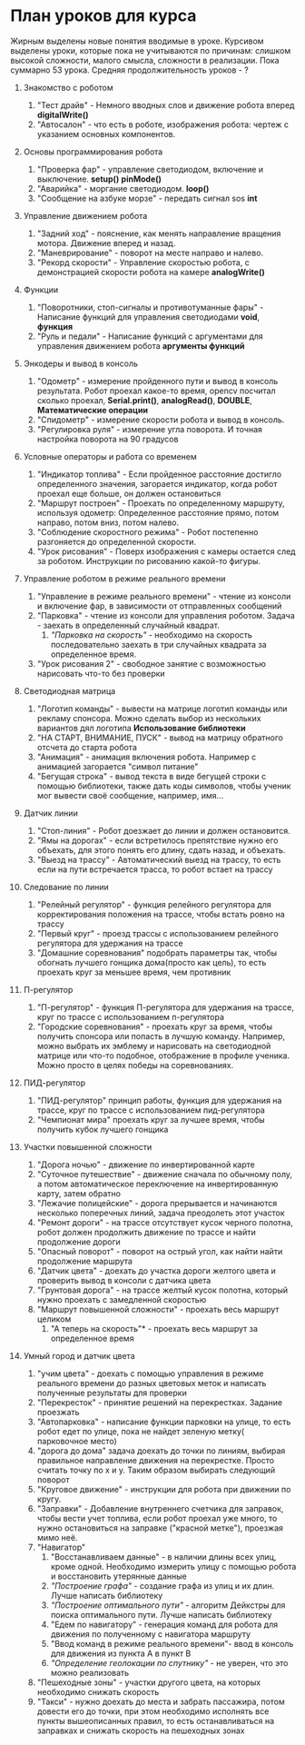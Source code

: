 # План уроков для курса

Жирным выделены новые понятия вводимые в уроке.
Курсивом выделены уроки, которые пока не учитываются по причинам: слишком высокой сложности, малого смысла, сложности в реализации.
Пока суммарно 53 урока. Средняя продолжительность уроков - ?


1. Знакомство с роботом
	1. "Тест драйв" - Немного вводных слов и движение робота вперед **digitalWrite()**
	2. "Автосалон" - что есть в роботе, изображения робота: чертеж с указанием основных компонентов.

2. Основы программирования робота
	1. "Проверка фар" - управление светодиодом, включение и выключение. **setup()** **pinMode()** 
	2. "Аварийка" - моргание светодиодом.  **loop()**
	3. "Сообщение на азбуке морзе" - передать сигнал sos **int**

3. Управление движением робота
	1. "Задний ход" - пояснение, как менять направление вращения мотора. Движение вперед и назад. 
	2. "Маневрирование" - поворот на месте направо и налево. 
	3. "Рекорд скорости" - Управление скоростью робота, с демонстрацией скорости робота на камере **analogWrite()** 

4. Функции
	1. "Поворотники, стоп-сигналы и противотуманные фары" - Написание функций для управления светодиодами **void**, **функция**
	2. "Руль и педали" - Написание функций с аргументами для управления движением робота **аргументы функций**

5. Энкодеры и вывод в консоль
	1. "Одометр" - измерение пройденного пути и вывод в консоль результата. Робот проехал какое-то время, opencv посчитал сколько проехал, **Serial.print()**, **analogRead()**, **DOUBLE**, **Математические операции**
	2. "Спидометр" - измерение скорости робота и вывод в консоль.
	3. "Регулировка руля" -  измерение угла поворота. И точная настройка поворота на 90 градусов

6. Условные операторы и работа со временем
	1. "Индикатор топлива" - Если пройденное расстояние достигло определенного значения, загорается индикатор, когда робот проехал еще больше, он должен остановиться
	2. "Маршрут построен" - Проехать по определенному маршруту, используя одометр: Определенное расстояние прямо, потом направо, потом вниз, потом налево.
	3. "Соблюдение скоростного режима" - Робот постепенно разгоняется до определенной скорости.
	4. "Урок рисования" - Поверх изображения с камеры остается след за роботом. Инструкции по рисованию какой-то фигуры.	

7. Управление роботом в режиме реального времени
	1. "Управление в режиме реального времени" - чтение из консоли и включение фар, в зависимости от отправленных сообщений
	2. "Парковка" - чтение из консоли для управления роботом. Задача - заехать в определенный случайный квадрат.	
		1. *"Парковка на скорость"* - необходимо на скорость последовательно заехать в три случайных квадрата за определенное время.	
	3. "Урок рисования 2" - свободное занятие с возможностью нарисовать что-то без проверки

8. Светодиодная матрица
	1. "Логотип команды" - вывести на матрице логотип команды или рекламу спонсора. Можно сделать выбор из нескольких вариантов дял логотипа **Использование библиотеки**
	2. "НА СТАРТ, ВНИМАНИЕ, ПУСК" - вывод на матрицу обратного отсчета до старта робота 
	3. "Анимация" - анимация включения робота. Например с анимацией загорается "символ питание"
	4. "Бегущая строка" - вывод текста в виде бегущей строки с помощью библиотеки, также дать коды символов, чтобы ученик мог вывести своё сообщение, например, имя...

9. Датчик линии
	1. "Стоп-линия" - Робот доезжает до линии и должен остановится. 
	2. "Ямы на дорогах" - если встретилось препятствие нужно  его объехать, для этого понять его длину, сдать назад, и объехать.
	3. "Выезд на трассу" - Автоматический выезд на трассу, то есть если на пути встречается трасса, то робот встает на трассу

10. Следование по линии
	1. "Релейный регулятор" - функция релейного регулятора для корректирования положения на трассе, чтобы встать ровно на трассу
	2. "Первый круг" - проезд трассы с использованием релейного регулятора для удержания на трассе
	3. "Домашние соревнования" подобрать параметры так, чтобы обогнать лучшего гонщика дома(просто как цель), то есть проехать круг за меньшее время, чем противник

11. П-регулятор
	1. "П-регулятор" - функция П-регулятора для удержания на трассе, круг по трассе с использованием п-регулятора
	2. "Городские соревнования" - проехать круг за время, чтобы получить спонсора или попасть в лучшую команду. Например, можно выбрать их эмблему и нарисовать на светодиодной матрице или что-то подобное, отображение в профиле ученика. Можно просто в целях победы на соревнованиях.

12. ПИД-регулятор
	1. "ПИД-регулятор" принцип работы, функция для удержания на трассе, круг по трассе с использованием пид-регулятора
	2. "Чемпионат мира" проехать круг за лучшее время, чтобы получить кубок лучшего гонщика

13. Участки повышенной сложности
	1. "Дорога ночью" - движение по инвертированной карте
	2. "Суточное путешествие" - движение сначала по обычному полу, а потом автоматическое переключение на инвертированную карту, затем обратно
	3. "Лежачие полицейские" - дорога прерывается и начинаются несколько поперечных линий, задача преодолеть этот участок
	4. "Ремонт дороги" - на трассе отсутствует кусок черного полотна, робот должен продолжить движение по трассе и найти продолжение дороги
	5. "Опасный поворот" - поворот на острый угол, как найти найти продолжение маршрута
	6. "Датчик цвета" - доехать до участка дороги желтого цвета и проверить вывод в консоли с датчика цвета
	7. "Грунтовая дорога" - на трассе желтый кусок полотна, который нужно проехать с замедленной скоростью
	8. "Маршрут повышенной сложности" - проехать весь маршрут целиком
		1. "А теперь на скорость"* - проехать весь маршрут за определенное время


14. Умный город и датчик цвета
	1. "учим цвета" - доехать с помощью управления в режиме реального времени до разных цветовых меток и написать полученные результаты для проверки
	2. "Перекресток" - принятие решений на перекрестках. Задание проезжать  
	3. "Автопарковка" - написание функции парковки на улице, то есть робот едет по улице, пока не найдет зеленую метку( парковочное место)
	4. "дорога до дома" задача доехать до точки по линиям, выбирая правильное направление движения на перекрестке. Просто считать точку по x и y. Таким образом выбирать следующий поворот
	5. "Круговое движение" - инструкции для робота при движении по кругу.
	6. "Заправки" - Добавление внутреннего счетчика для заправок, чтобы вести учет топлива, если робот проехал уже много, то нужно остановиться на заправке ("красной метке"), проезжая мимо неё.
	7. "Навигатор"
		1. "Восстанавливаем данные" - в наличии длины всех улиц, кроме одной. Необходимо измерить улицу с помощью робота и восстановить утерянные данные
		2. *"Построение графа"* - создание графа из улиц и их длин. Лучше написать библиотеку
		3. *"Построение оптимального пути"* - алгоритм Дейкстры для поиска оптимального пути. Лучше написать библиотеку
		4. "Едем по навигатору" - генерация команд для робота для движения по полученному с навигатора маршруту
		5. "Ввод команд в режиме реального времени"- ввод в консоль для движения из пункта A в пункт B
		6. *"Определение геолокации по спутнику"* -  не уверен, что это можно реализовать
	8. "Пешеходные зоны" - участки другого цвета, на которых необходимо снижать скорость
	9. "Такси" - нужно доехать до места и забрать пассажира, потом довести его до точки, при этом необходимо исполнять все пункты вышеописанных правил, то есть останавливаться на заправках и снижать скорость на пешеходных зонах
	   
